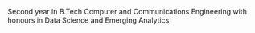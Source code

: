 Second year in B.Tech Computer and Communications Engineering with honours in Data Science and Emerging Analytics
